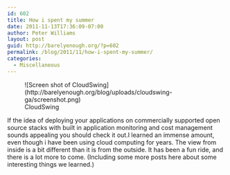 ```yaml
---
id: 602
title: How i spent my summer
date: 2011-11-13T17:36:09-07:00
author: Peter Williams
layout: post
guid: http://barelyenough.org/?p=602
permalink: /blog/2011/11/how-i-spent-my-summer/
categories:
  - Miscellaneous
---
```

</p> <figure>![Screen shot of CloudSwing](http://barelyenough.org/blog/uploads/cloudswing-ga/screenshot.png) <figcaption>CloudSwing</figcaption></figure> </a>If the idea of deploying your applications on commercially supported open source stacks with built in application monitoring and cost management sounds appealing you should check it out.I learned an immense amount, even though i have been using cloud computing for years. The view from inside is a bit different than it is from the outside. It has been a fun ride, and there is a lot more to come. (Including some more posts here about some interesting things we learned.)